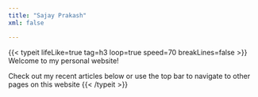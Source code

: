 ```yaml
---
title: "Sajay Prakash"
xml: false

---
```

{{< typeit lifeLike=true tag=h3 loop=true speed=70 breakLines=false >}}
Welcome to my personal website!

Check out my recent articles below or use the top bar to navigate to other pages on this website
{{< /typeit >}}
